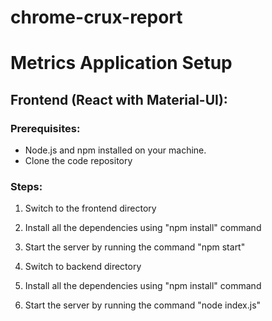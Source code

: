 # chrome-crux-report

# Metrics Application Setup

## Frontend (React with Material-UI):

### Prerequisites:

- Node.js and npm installed on your machine.
- Clone the code repository

### Steps:

1. Switch to the frontend directory

2. Install all the dependencies using "npm install"  command
   
3. Start the server by running the command "npm start"

4. Switch to backend directory

5. Install all the dependencies using "npm install"  command

6. Start the server by running the command "node index.js"
